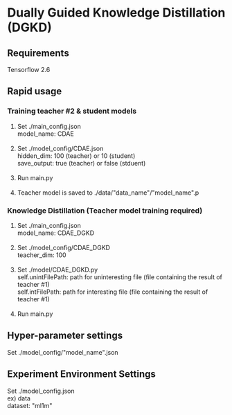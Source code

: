 # Dually Guided Knowledge Distillation (DGKD)

## Requirements
Tensorflow 2.6


## Rapid usage
### Training teacher \#2 & student models
1. Set ./main_config.json<br/>
    model_name: CDAE<br/>
    <br/>
2. Set ./model_config/CDAE.json  <br/>
    hidden_dim: 100 (teacher) or 10 (student)  <br/>
    save_output: true (teacher) or false (stduent)<br/>
   <br/>
3. Run main.py<br/>
    <br/>
4. Teacher model is saved to ./data/"data_name"/"model_name".p<br/>

### Knowledge Distillation (Teacher model training required)
1. Set ./main_config.json<br/>
    model_name: CDAE_DGKD<br/>
    <br/>
2. Set ./model_config/CDAE_DGKD<br/>
    teacher_dim: 100<br/>
    <br/>
3. Set ./model/CDAE_DGKD.py<br/>
    self.unintFilePath: path for uninteresting file (file containing the result of teacher \#1)<br/>
    self.intFilePath: path for interesting file (file containing the result of teacher \#1)<br/>
    <br/>
4. Run main.py<br/>


## Hyper-parameter settings
Set ./model_config/"model_name".json<br/>


## Experiment Environment Settings
Set ./model_config.json<br/>
  ex) data<br/>
      dataset: "ml1m"<br/>
